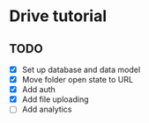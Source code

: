 # Drive tutorial

## TODO

- [x] Set up database and data model
- [x] Move folder open state to URL
- [x] Add auth
- [x] Add file uploading
- [ ] Add analytics
